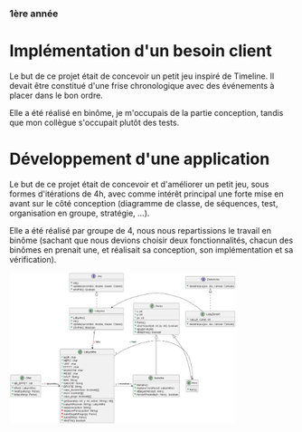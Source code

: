 ### 1ère année
# Implémentation d'un besoin client
Le but de ce projet était de concevoir un petit jeu inspiré de Timeline. Il devait être constitué d'une frise chronologique avec des événements à placer dans le bon ordre.

Elle a été réalisé en binôme, je m'occupais de la partie conception, tandis que mon collègue s'occupait plutôt des tests.

# Développement d'une application

Le but de ce projet était de concevoir et d'améliorer un petit jeu, sous formes d'itérations de 4h, avec comme intérêt principal une forte mise en avant sur le côté conception (diagramme de classe, de séquences, test, organisation en groupe, stratégie, ...).

Elle a été réalisé par groupe de 4, nous nous repartissions le travail en binôme (sachant que nous devions choisir deux fonctionnalités, chacun des binômes en prenait une, et réalisait sa conception, son implémentation et sa vérification).

<img src="classe.png" alt="diagramme de classe" width="400"/>
